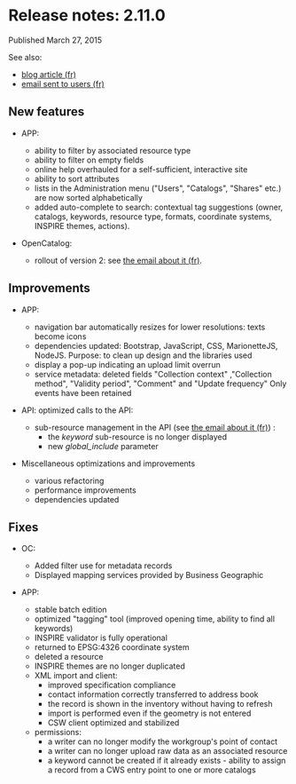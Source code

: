 # Release notes: 2.11.0

Published March 27, 2015

See also:
* [blog article (fr)](http://blog.isogeo.com/isogeo-v2-11-plateforme-user-friendly)
* [email sent to users (fr)](http://eepurl.com/bhQtIn)

## New features

* APP:
	- ability to filter by associated resource type
	- ability to filter on empty fields
	- online help overhauled for a self-sufficient, interactive site
	- ability to sort attributes
	- lists in the Administration menu ("Users", "Catalogs", "Shares" etc.) are now sorted alphabetically
	- added auto-complete to search: contextual tag suggestions (owner, catalogs, keywords, resource type, formats, coordinate systems, INSPIRE themes, actions).

* OpenCatalog:
	- rollout of version 2: see [the email about it (fr)](http://eepurl.com/bfpoQb).

## Improvements

* APP:
	- navigation bar automatically resizes for lower resolutions: texts become icons
	- dependencies updated: Bootstrap, JavaScript, CSS, MarionetteJS, NodeJS. Purpose: to clean up design and the libraries used
	- display a pop-up indicating an upload limit overrun
	- service metadata: deleted fields "Collection context" ,"Collection method", "Validity period", "Comment" and "Update frequency" Only events have been retained

* API: optimized calls to the API:
	- sub-resource management in the API (see [the email about it (fr)](http://eepurl.com/bfJQsn)) :
	    + the *keyword* sub-resource is no longer displayed
	    + new *global_include* parameter

* Miscellaneous optimizations and improvements
	- various refactoring
	- performance improvements
	- dependencies updated

## Fixes

* OC:
	- Added filter use for metadata records
	- Displayed mapping services provided by Business Geographic

* APP:
	- stable batch edition
	- optimized "tagging" tool (improved opening time, ability to find all keywords)
	- INSPIRE validator is fully operational
	- returned to EPSG:4326 coordinate system
	- deleted a resource
	- INSPIRE themes are no longer duplicated
	- XML import and client:
		+ improved specification compliance
		+ contact information correctly transferred to address book
		+ the record is shown in the inventory without having to refresh
		+ import is performed even if the geometry is not entered
		+ CSW client optimized and stabilized

	* permissions:
		- a writer can no longer modify the workgroup's point of contact
		- a writer can no longer upload raw data as an associated resource
		- a keyword cannot be created if it already exists		- ability to assign a record from a CWS entry point to one or more catalogs

